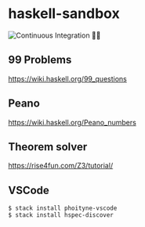 # haskell-sandbox

![Continuous Integration 👮‍♂️](https://github.com/godu/haskell-sandbox/workflows/Continuous%20Integration%20%F0%9F%91%AE%E2%80%8D%E2%99%82%EF%B8%8F/badge.svg)

## 99 Problems


https://wiki.haskell.org/99_questions

## Peano

https://wiki.haskell.org/Peano_numbers

## Theorem solver

https://rise4fun.com/Z3/tutorial/


## VSCode

```shell
$ stack install phoityne-vscode
$ stack install hspec-discover
```

